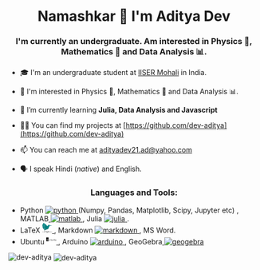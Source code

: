 <h1 align="center">Namashkar 🙏 I'm Aditya Dev</h1>  
<h3 align="center">I'm currently an undergraduate. Am interested in Physics 🔭, Mathematics 📐 and Data Analysis 📊.</h3>  
  
-  🎓 I'm an undergraduate student at [IISER Mohali](https://www.iisermohali.ac.in/)  in India.
- 📜 I'm interested in Physics 🔭, Mathematics 📐 and Data Analysis 📊.
- 🌱 I’m currently learning **Julia, Data Analysis and Javascript**  
  
- 👨‍💻 You can find my projects at [https://github.com/dev-aditya](https://github.com/dev-aditya)  
  
- 📫 You can reach me at <a href="mailto:adityadev21.ad@yahoo.com">adityadev21.ad@yahoo.com</a>  

- 🗣️ I speak Hindi (_native_) and English.
 
  
<h3 align="center">Languages and Tools:</h3>  
<ul>
<li>Python <a href="https://www.python.org" target="_blank"> <img src="https://devicons.github.io/devicon/devicon.git/icons/python/python-original.svg" alt="python" width="20" height="20"/> </a> (Numpy, Pandas, Matplotlib, Scipy, Jupyter etc) , MATLAB<a href="https://www.mathworks.com/" target="_blank"> <img src="https://raw.githubusercontent.com/simple-icons/simple-icons/master/icons/mathworks.svg" alt="matlab" width="20" height="20"/> </a> , Julia <a href="https://julialang.org/" target="_blank"> <img src="https://bs-uploads.toptal.io/blackfish-uploads/skill_page/content/logo_file/logo/6213/Julia-942f5a8daf618b991731a8182bd69985.png" alt="julia" width="20" height="20"/> </a> . </li>
  
<li> LaTeX <a href="https://www.latex-project.org/" target="_blank"> <img src="https://raw.githubusercontent.com/github/explore/80688e429a7d4ef2fca1e82350fe8e3517d3494d/topics/latex/latex.png" alt="latex" width="20" height="20"/> </a> , Markdown <a href="https://daringfireball.net/projects/markdown/" target="_blank"> <img src="https://maxcdn.icons8.com/Share/icon/Programming/markdown1600.png" alt="markdown" width="20" height="20"/> </a>, MS Word.</li>

<li>Ubuntu <a href="https://ubuntu.com/" target="_blank"> <img src="https://raw.githubusercontent.com/devicons/devicon/ac557d6ff33ff370a5db99f97aeab35ea5c67fbd/icons/ubuntu/ubuntu-plain-wordmark.svg" alt="linux" width="20" height="20"/> </a>  , Arduino  <a href="https://www.arduino.cc/" target="_blank"> <img src="https://cdn.worldvectorlogo.com/logos/arduino-1.svg" alt="arduino" width="20" height="20"/> </a>, GeoGebra<a href="https://www.geogebra.org/" target="_blank"> <img src="https://upload.wikimedia.org/wikipedia/commons/8/8e/Created_with_GeoGebra-logo.svg" alt="geogebra" width="20" height="20"/> </a> </li>
</ul>
  
<p><img align="left" src="https://github-readme-stats.vercel.app/api/top-langs?username=dev-aditya&show_icons=true&locale=en&layout=compact" alt="dev-aditya" /></p>  
  
<p>&nbsp;<img align="center" src="https://github-readme-stats.vercel.app/api?username=dev-aditya&show_icons=true&locale=en" alt="dev-aditya" /></p>
